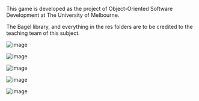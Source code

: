 This game is developed as the project of Object-Oriented Software Development at The University of Melbourne.

The Bagel library, and everything in the res folders are to be credited to the teaching team of this subject.


![image](https://user-images.githubusercontent.com/99101410/173263332-f4a502a1-6ece-4449-94cf-cf22418d0193.png)

![image](https://user-images.githubusercontent.com/99101410/173263412-3da4cb17-3a6b-414f-a11f-02806ed99c8d.png)

![image](https://user-images.githubusercontent.com/99101410/173263468-810be3d6-9b9e-44cc-ab6e-5a917b51c2f5.png)

![image](https://user-images.githubusercontent.com/99101410/173263501-5459763e-2bef-44cc-84a3-c88595373064.png)

![image](https://user-images.githubusercontent.com/99101410/173263555-5654ece5-9307-4a09-80df-bd94c1c4a014.png)
